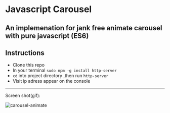 # Javascript Carousel
An implemenation for jank free animate carousel with pure javascript (ES6)
---

## Instructions
- Clone this repo
- In your terminal `sudo npm -g install http-server`
- `cd` into project directory ,then run `http-server`
- Visit ip adress appear on the console

---

Screen shot(gif):

![carousel-animate](https://user-images.githubusercontent.com/6436298/37321790-8683e558-26ac-11e8-9130-d8d82d063912.gif)
